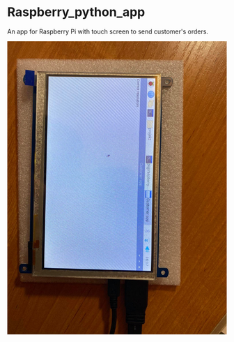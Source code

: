 # Raspberry_python_app
An app for Raspberry Pi with touch screen to send customer's orders. 

![Zdjecie Pi4](photos/pi.jpg)